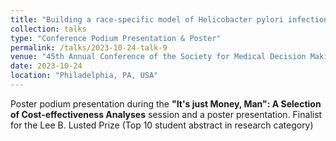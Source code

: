 ```yaml
---
title: "Building a race-specific model of Helicobacter pylori infections in the United States"
collection: talks
type: "Conference Podium Presentation & Poster"
permalink: /talks/2023-10-24-talk-9
venue: "45th Annual Conference of the Society for Medical Decision Making (Upcoming)"
date: 2023-10-24
location: "Philadelphia, PA, USA"
---
```


Poster podium presentation during the <strong>"It's just Money, Man": A Selection of Cost-effectiveness Analyses</strong> session and a poster presentation. Finalist for the Lee B. Lusted Prize (Top 10 student abstract in research category)
